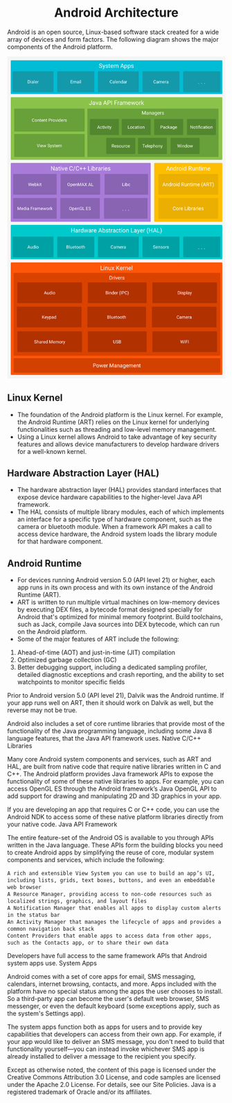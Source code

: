 <h1 align="center">Android Architecture</h1>
<p>Android is an open source, Linux-based software stack created for a wide array of devices and form factors. The following diagram shows the major components of the Android platform.</p>
<img src="img/android-stack_2x.png">
<h2>Linux Kernel</h2>
<ul>
  <li>The foundation of the Android platform is the Linux kernel. For example, the Android Runtime (ART) relies on the Linux kernel for underlying functionalities such as threading and low-level memory management.</li>
  <li>Using a Linux kernel allows Android to take advantage of key security features and allows device manufacturers to develop hardware drivers for a well-known kernel.</li>
</ul>
<h2>Hardware Abstraction Layer (HAL)</h2>
<ul>
  <li>The hardware abstraction layer (HAL) provides standard interfaces that expose device hardware capabilities to the higher-level Java API framework.</li>
  <li>
The HAL consists of multiple library modules, each of which implements an interface for a specific type of hardware component, such as the camera or bluetooth module. When a framework API makes a call to access device hardware, the Android system loads the library module for that hardware component.</li>
</ul>
<h2>Android Runtime</h2>
<ul>
  <li>For devices running Android version 5.0 (API level 21) or higher, each app runs in its own process and with its own instance of the Android Runtime (ART).</li>
  <li>ART is written to run multiple virtual machines on low-memory devices by executing DEX files, a bytecode format designed specially for Android that's optimized for minimal memory footprint. Build toolchains, such as Jack, compile Java sources into DEX bytecode, which can run on the Android platform.</li>
  <li>Some of the major features of ART include the following:</li>
</ul>
<ol>
  <li>Ahead-of-time (AOT) and just-in-time (JIT) compilation</li>
  <li>Optimized garbage collection (GC)</li>
  <li>Better debugging support, including a dedicated sampling profiler, detailed diagnostic exceptions and crash reporting, and the ability to set watchpoints to monitor specific fields</li>
</ol>
<!--Need Format-->
Prior to Android version 5.0 (API level 21), Dalvik was the Android runtime. If your app runs well on ART, then it should work on Dalvik as well, but the reverse may not be true.

Android also includes a set of core runtime libraries that provide most of the functionality of the Java programming language, including some Java 8 language features, that the Java API framework uses.
Native C/C++ Libraries

Many core Android system components and services, such as ART and HAL, are built from native code that require native libraries written in C and C++. The Android platform provides Java framework APIs to expose the functionality of some of these native libraries to apps. For example, you can access OpenGL ES through the Android framework’s Java OpenGL API to add support for drawing and manipulating 2D and 3D graphics in your app.

If you are developing an app that requires C or C++ code, you can use the Android NDK to access some of these native platform libraries directly from your native code.
Java API Framework

The entire feature-set of the Android OS is available to you through APIs written in the Java language. These APIs form the building blocks you need to create Android apps by simplifying the reuse of core, modular system components and services, which include the following:

    A rich and extensible View System you can use to build an app’s UI, including lists, grids, text boxes, buttons, and even an embeddable web browser
    A Resource Manager, providing access to non-code resources such as localized strings, graphics, and layout files
    A Notification Manager that enables all apps to display custom alerts in the status bar
    An Activity Manager that manages the lifecycle of apps and provides a common navigation back stack
    Content Providers that enable apps to access data from other apps, such as the Contacts app, or to share their own data

Developers have full access to the same framework APIs that Android system apps use.
System Apps

Android comes with a set of core apps for email, SMS messaging, calendars, internet browsing, contacts, and more. Apps included with the platform have no special status among the apps the user chooses to install. So a third-party app can become the user's default web browser, SMS messenger, or even the default keyboard (some exceptions apply, such as the system's Settings app).

The system apps function both as apps for users and to provide key capabilities that developers can access from their own app. For example, if your app would like to deliver an SMS message, you don't need to build that functionality yourself—you can instead invoke whichever SMS app is already installed to deliver a message to the recipient you specify.

Except as otherwise noted, the content of this page is licensed under the Creative Commons Attribution 3.0 License, and code samples are licensed under the Apache 2.0 License. For details, see our Site Policies. Java is a registered trademark of Oracle and/or its affiliates.
